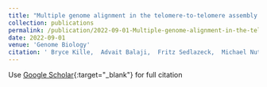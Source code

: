 ```yaml
---
title: "Multiple genome alignment in the telomere-to-telomere assembly era"
collection: publications
permalink: /publication/2022-09-01-Multiple-genome-alignment-in-the-telomere-to-telomere-assembly-era
date: 2022-09-01
venue: 'Genome Biology'
citation: ' Bryce Kille,  Advait Balaji,  Fritz Sedlazeck,  Michael Nute,  Todd Treangen, &quot;Multiple genome alignment in the telomere-to-telomere assembly era.&quot; Genome Biology, 2022.'
---
```

Use [Google Scholar](https://scholar.google.com/scholar?q=Multiple+genome+alignment+in+the+telomere+to+telomere+assembly+era){:target="_blank"} for full citation